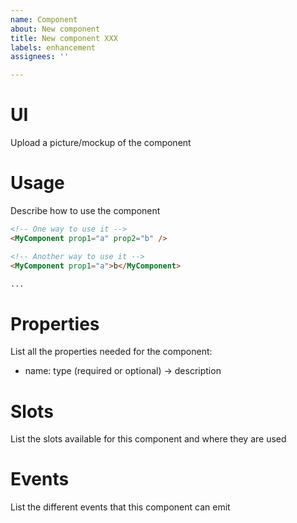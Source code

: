 ```yaml
---
name: Component
about: New component
title: New component XXX
labels: enhancement
assignees: ''

---
```


# UI

Upload a picture/mockup of the component

# Usage

Describe how to use the component

```html
<!-- One way to use it -->
<MyComponent prop1="a" prop2="b" />

<!-- Another way to use it -->
<MyComponent prop1="a">b</MyComponent>

...
```

# Properties

List all the properties needed for the component:
- name: type (required or optional) -> description

# Slots

List the slots available for this component and where they are used

# Events

List the different events that this component can emit
